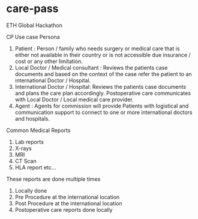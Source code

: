 # care-pass
ETH Global Hackathon 

CP Use case
Persona
1. Patient : Person / family who needs surgery or medical care that is either not
available in their country or is not accessible due insurance / cost or any other
limitation.
2. Local Doctor / Medical consultant : Reviews the patients case documents and
based on the context of the case refer the patient to an international Doctor /
Hospital.
3. International Doctor / Hospital: Reviews the patients case documents and plans
the care plan accordingly. Postoperative care communicates with Local Doctor /
Local medical care provider.
4. Agent : Agents for commission will provide Patients with logistical and
communication support to connect to one or more international doctors and hospitals.

Common Medical Reports
1. Lab reports
2. X-rays
3. MRI
4. CT Scan
5. HLA report etc…

These reports are done multiple times
1. Locally done
2. Pre Procedure at the international location
3. Post Procedure at the international location
4. Postoperative care reports done locally

   
